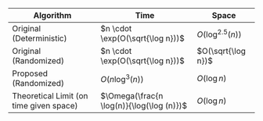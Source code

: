 | Algorithm                               | Time                                      | Space              |
| --------------------------------------- | ----------------------------------------- | ------------------ |
| Original (Deterministic)                | $n \cdot \exp(O(\sqrt{\log n}))$          | $O(\log^{2.5}(n))$ |
| Original (Randomized)                   | $n \cdot \exp(O(\sqrt{\log n}))$          | $O(\sqrt{\log n})$ |
| Proposed (Randomized)                   | $O(n \log^3 (n))$                         | $O(\log n)$        |
| Theoretical Limit (on time given space) | $\Omega(\frac{n \log(n)}{\log(\log (n)})$ | $O(\log n)$        |
